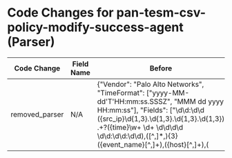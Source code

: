 # Code Changes for pan-tesm-csv-policy-modify-success-agent (Parser)

| Code Change | Field Name | Before | After |
|-------------|------------|--------|-------|
| removed_parser | N/A | {"Vendor": "Palo Alto Networks", "TimeFormat": ["yyyy-MM-dd'T'HH:mm:ss.SSSZ", "MMM dd yyyy HH:mm:ss"], "Fields": ["\d\d:\d\d ({src_ip}\d{1,3}\.\d{1,3}\.\d{1,3}\.\d{1,3}) .+?({time}\w+ \d+ \d\d\d\d \d\d:\d\d:\d\d),([^,]*,){3}({event_name}[^,]+),({host}[^,]+),(|({user}[\w\.\-\!\#\^\~]{1,40}\$?)),", "((?:1969-[^,]+?)|({time}\d\d\d\d-\d\d-\d\dT\d\d:\d\d:\d\d\.\d+[\+-]\d+:\d+))"], "DupFields": ["host->dest_host"], "Name": "pan-tesm-csv-policy-modify-success-agent", "Product": "Traps Endpoint Security Manager", "ParserVersion": "v1.0.0", "Conditions": [",Traps", ",Agent Policy Changed,"]} | N/A |